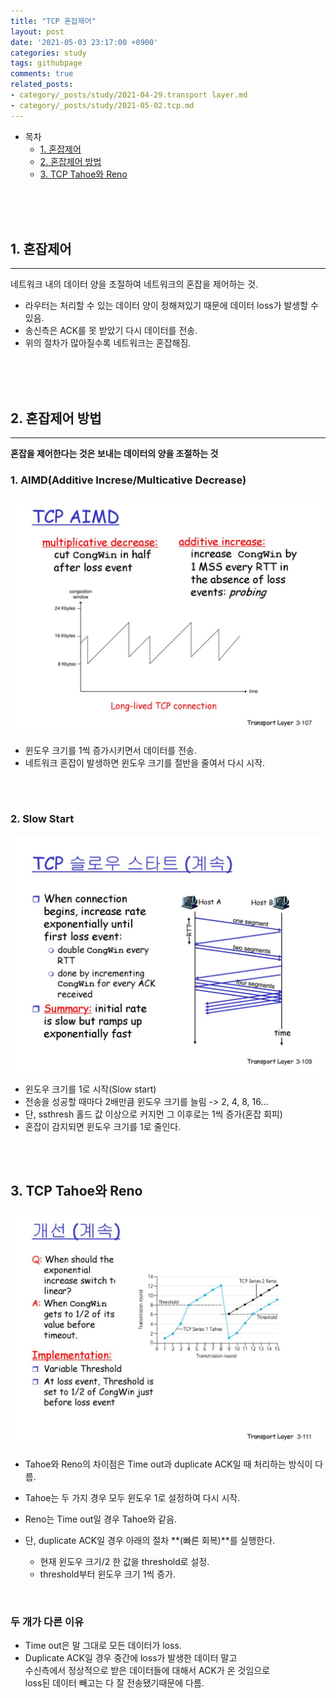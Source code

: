 ```yaml
---
title: "TCP 혼잡제어"
layout: post
date: '2021-05-03 23:17:00 +0900'
categories: study
tags: githubpage
comments: true
related_posts:
- category/_posts/study/2021-04-29.transport layer.md
- category/_posts/study/2021-05-02.tcp.md
---
```


- 목차
    - [1. 혼잡제어](#1-혼잡제어)
    - [2. 혼잡제어 방법](#2-혼잡제어-방법)
    - [3. TCP Tahoe와 Reno](#3-tcp-tahoe와-reno)
<br>
<br>
<br>

## 1. 혼잡제어
---
네트워크 내의 데이터 양을 조절하여 네트워크의 혼잡을 제어하는 것.<br>

- 라우터는 처리할 수 있는 데이터 양이 정해져있기 때문에 데이터 loss가 발생할 수 있음.
- 송신측은 ACK를 못 받았기 다시 데이터를 전송.
- 위의 절차가 많아질수록 네트워크는 혼잡해짐.


<br>
<br>
<br>

## 2. 혼잡제어 방법
---
**혼잡을 제어한다는 것은 보내는 데이터의 양을 조절하는 것**<br>

### 1. AIMD(Additive Increse/Multicative Decrease)

![ex_screenshot](/assets/img/aimd.jpg)<br>

- 윈도우 크기를 1씩 증가시키면서 데이터를 전송.
- 네트워크 혼잡이 발생하면 윈도우 크기를 절반을 줄여서 다시 시작.

<br>
<br>

### 2. Slow Start
![ex_screenshot](/assets/img/slowstart.jpg)<br>

- 윈도우 크기를 1로 시작(Slow start)
- 전송을 성공할 때마다 2배만큼 윈도우 크기를 늘림 -> 2, 4, 8, 16...
- 단, ssthresh 홀드 값 이상으로 커지먼 그 이후로는 1씩 증가(혼잡 회피)
- 혼잡이 감지되면 윈도우 크기를 1로 줄인다.

<br>
<br>

## 3. TCP Tahoe와 Reno
![ex_screenshot](/assets/img/reno.jpg)<br>

- Tahoe와 Reno의 차이점은 Time out과 duplicate ACK일 때 처리하는 방식이 다름.
- Tahoe는 두 가지 경우 모두 윈도우 1로 설정하여 다시 시작.
- Reno는 Time out일 경우 Tahoe와 같음.

- 단, duplicate ACK일 경우 아래의 절차 **(빠른 회복)**를 실행한다.
    - 현재 윈도우 크기/2 한 값을 threshold로 설정.
    - threshold부터 윈도우 크기 1씩 증가.

<br>

### 두 개가 다른 이유

- Time out은 말 그대로 모든 데이터가 loss.
- Duplicate ACK일 경우 중간에 loss가 발생한 데이터 말고 <br>
  수신측에서 정상적으로 받은 데이터들에 대해서 ACK가 온 것임으로<br>
  loss된 데이터 빼고는 다 잘 전송됐기때문에 다름.<br> 

